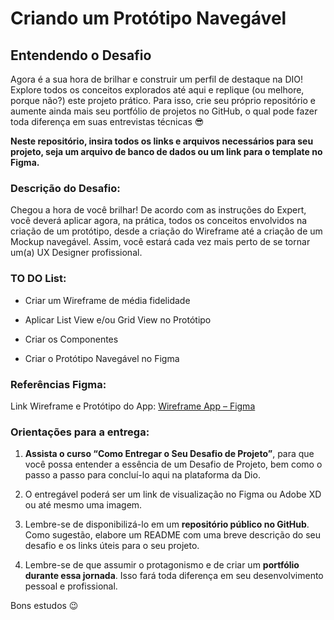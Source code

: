 # Criando um Protótipo Navegável

## Entendendo o Desafio

Agora é a sua hora de brilhar e construir um perfil de destaque na DIO! Explore todos os conceitos explorados até aqui e replique (ou melhore, porque não?) este projeto prático. Para isso, crie seu próprio repositório e aumente ainda mais seu portfólio de projetos no GitHub, o qual pode fazer toda diferença em suas entrevistas técnicas 😎
 
**Neste repositório, insira todos os links e arquivos necessários para seu projeto, seja um arquivo de banco de dados ou um link para o template no Figma.**
 
### Descrição do Desafio: 

Chegou a hora de você brilhar! De acordo com as instruções do Expert, você deverá aplicar agora, na prática, todos os conceitos envolvidos na criação de um protótipo, desde a criação do Wireframe até a criação de um Mockup navegável. Assim, você estará cada vez mais perto de se tornar um(a) UX Designer profissional.

### TO DO List: 

- Criar um Wireframe de média fidelidade  

- Aplicar List View e/ou Grid View no Protótipo  

- Criar os Componentes 

- Criar o Protótipo Navegável no Figma 

### Referências Figma: 

Link Wireframe e Protótipo do App: [Wireframe App – Figma](https://www.figma.com/file/X3OLswtd7POujm82zhb3Wp/Wireframe-App) 

### Orientações para a entrega: 

1. **Assista o curso “Como Entregar o Seu Desafio de Projeto”**, para que você possa entender a essência de um Desafio de Projeto, bem como o passo a passo para concluí-lo aqui na plataforma da Dio. 

2. O entregável poderá ser um link de visualização no Figma ou Adobe XD ou até mesmo uma imagem. 

3. Lembre-se de disponibilizá-lo em um **repositório público no GitHub**. Como sugestão, elabore um README com uma breve descrição do seu desafio e os links úteis para o seu projeto. 

4. Lembre-se de que assumir o protagonismo e de criar um **portfólio durante essa jornada**. Isso fará toda diferença em seu desenvolvimento pessoal e profissional.  
 
Bons estudos 😉
